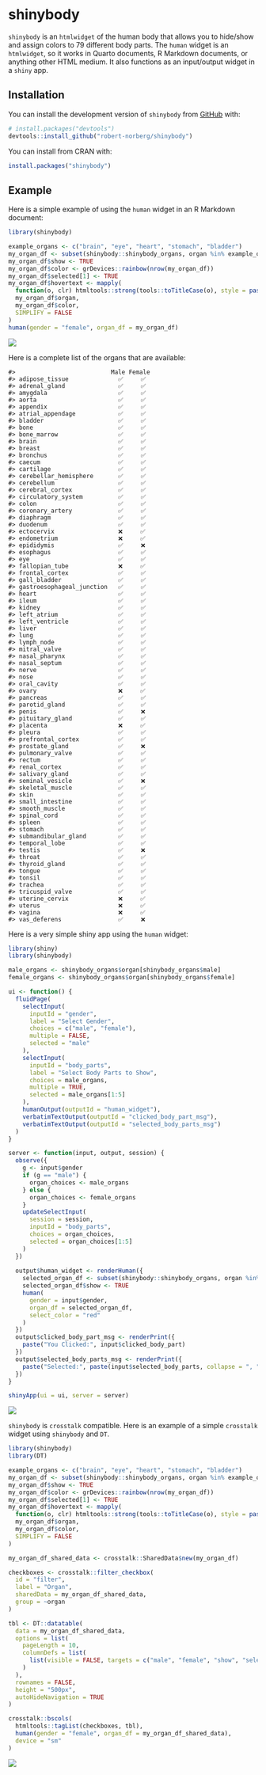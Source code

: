 
<!-- README.md is generated from README.Rmd. Please edit that file -->

# shinybody

<!-- badges: start -->
<!-- badges: end -->

`shinybody` is an `htmlwidget` of the human body that allows you to
hide/show and assign colors to 79 different body parts. The `human`
widget is an `htmlwidget`, so it works in Quarto documents, R Markdown
documents, or anything other HTML medium. It also functions as an
input/output widget in a `shiny` app.

## Installation

You can install the development version of `shinybody` from
[GitHub](https://github.com/) with:

``` r
# install.packages("devtools")
devtools::install_github("robert-norberg/shinybody")
```

You can install from CRAN with:

``` r
install.packages("shinybody")
```

## Example

Here is a simple example of using the `human` widget in an R Markdown
document:

``` r
library(shinybody)

example_organs <- c("brain", "eye", "heart", "stomach", "bladder")
my_organ_df <- subset(shinybody::shinybody_organs, organ %in% example_organs)
my_organ_df$show <- TRUE
my_organ_df$color <- grDevices::rainbow(nrow(my_organ_df))
my_organ_df$selected[1] <- TRUE
my_organ_df$hovertext <- mapply(
  function(o, clr) htmltools::strong(tools::toTitleCase(o), style = paste("color:", clr)),
  my_organ_df$organ,
  my_organ_df$color,
  SIMPLIFY = FALSE
)
human(gender = "female", organ_df = my_organ_df)
```

<img src="man/figures/README-demo-1.png" />

Here is a complete list of the organs that are available:

    #>                           Male Female
    #> adipose_tissue              ✅     ✅
    #> adrenal_gland               ✅     ✅
    #> amygdala                    ✅     ✅
    #> aorta                       ✅     ✅
    #> appendix                    ✅     ✅
    #> atrial_appendage            ✅     ✅
    #> bladder                     ✅     ✅
    #> bone                        ✅     ✅
    #> bone_marrow                 ✅     ✅
    #> brain                       ✅     ✅
    #> breast                      ✅     ✅
    #> bronchus                    ✅     ✅
    #> caecum                      ✅     ✅
    #> cartilage                   ✅     ✅
    #> cerebellar_hemisphere       ✅     ✅
    #> cerebellum                  ✅     ✅
    #> cerebral_cortex             ✅     ✅
    #> circulatory_system          ✅     ✅
    #> colon                       ✅     ✅
    #> coronary_artery             ✅     ✅
    #> diaphragm                   ✅     ✅
    #> duodenum                    ✅     ✅
    #> ectocervix                  ❌     ✅
    #> endometrium                 ❌     ✅
    #> epididymis                  ✅     ❌
    #> esophagus                   ✅     ✅
    #> eye                         ✅     ✅
    #> fallopian_tube              ❌     ✅
    #> frontal_cortex              ✅     ✅
    #> gall_bladder                ✅     ✅
    #> gastroesophageal_junction   ✅     ✅
    #> heart                       ✅     ✅
    #> ileum                       ✅     ✅
    #> kidney                      ✅     ✅
    #> left_atrium                 ✅     ✅
    #> left_ventricle              ✅     ✅
    #> liver                       ✅     ✅
    #> lung                        ✅     ✅
    #> lymph_node                  ✅     ✅
    #> mitral_valve                ✅     ✅
    #> nasal_pharynx               ✅     ✅
    #> nasal_septum                ✅     ✅
    #> nerve                       ✅     ✅
    #> nose                        ✅     ✅
    #> oral_cavity                 ✅     ✅
    #> ovary                       ❌     ✅
    #> pancreas                    ✅     ✅
    #> parotid_gland               ✅     ✅
    #> penis                       ✅     ❌
    #> pituitary_gland             ✅     ✅
    #> placenta                    ❌     ✅
    #> pleura                      ✅     ✅
    #> prefrontal_cortex           ✅     ✅
    #> prostate_gland              ✅     ❌
    #> pulmonary_valve             ✅     ✅
    #> rectum                      ✅     ✅
    #> renal_cortex                ✅     ✅
    #> salivary_gland              ✅     ✅
    #> seminal_vesicle             ✅     ❌
    #> skeletal_muscle             ✅     ✅
    #> skin                        ✅     ✅
    #> small_intestine             ✅     ✅
    #> smooth_muscle               ✅     ✅
    #> spinal_cord                 ✅     ✅
    #> spleen                      ✅     ✅
    #> stomach                     ✅     ✅
    #> submandibular_gland         ✅     ✅
    #> temporal_lobe               ✅     ✅
    #> testis                      ✅     ❌
    #> throat                      ✅     ✅
    #> thyroid_gland               ✅     ✅
    #> tongue                      ✅     ✅
    #> tonsil                      ✅     ✅
    #> trachea                     ✅     ✅
    #> tricuspid_valve             ✅     ✅
    #> uterine_cervix              ❌     ✅
    #> uterus                      ❌     ✅
    #> vagina                      ❌     ✅
    #> vas_deferens                ✅     ❌

Here is a very simple shiny app using the `human` widget:

``` r
library(shiny)
library(shinybody)

male_organs <- shinybody_organs$organ[shinybody_organs$male]
female_organs <- shinybody_organs$organ[shinybody_organs$female]

ui <- function() {
  fluidPage(
    selectInput(
      inputId = "gender",
      label = "Select Gender",
      choices = c("male", "female"),
      multiple = FALSE,
      selected = "male"
    ),
    selectInput(
      inputId = "body_parts",
      label = "Select Body Parts to Show",
      choices = male_organs,
      multiple = TRUE,
      selected = male_organs[1:5]
    ),
    humanOutput(outputId = "human_widget"),
    verbatimTextOutput(outputId = "clicked_body_part_msg"),
    verbatimTextOutput(outputId = "selected_body_parts_msg")
  )
}

server <- function(input, output, session) {
  observe({
    g <- input$gender
    if (g == "male") {
      organ_choices <- male_organs
    } else {
      organ_choices <- female_organs
    }
    updateSelectInput(
      session = session,
      inputId = "body_parts",
      choices = organ_choices,
      selected = organ_choices[1:5]
    )
  })
  
  output$human_widget <- renderHuman({
    selected_organ_df <- subset(shinybody::shinybody_organs, organ %in% input$body_parts)
    selected_organ_df$show <- TRUE
    human(
      gender = input$gender,
      organ_df = selected_organ_df,
      select_color = "red"
    )
  })
  output$clicked_body_part_msg <- renderPrint({
    paste("You Clicked:", input$clicked_body_part)
  })
  output$selected_body_parts_msg <- renderPrint({
    paste("Selected:", paste(input$selected_body_parts, collapse = ", "))
  })
}

shinyApp(ui = ui, server = server)
```

<img src="man/figures/README-demo-2.png" />

`shinybody` is `crosstalk` compatible. Here is an example of a simple
`crosstalk` widget using `shinybody` and `DT`.

``` r
library(shinybody)
library(DT)

example_organs <- c("brain", "eye", "heart", "stomach", "bladder")
my_organ_df <- subset(shinybody::shinybody_organs, organ %in% example_organs)
my_organ_df$show <- TRUE
my_organ_df$color <- grDevices::rainbow(nrow(my_organ_df))
my_organ_df$selected[1] <- TRUE
my_organ_df$hovertext <- mapply(
  function(o, clr) htmltools::strong(tools::toTitleCase(o), style = paste("color:", clr)),
  my_organ_df$organ,
  my_organ_df$color,
  SIMPLIFY = FALSE
)

my_organ_df_shared_data <- crosstalk::SharedData$new(my_organ_df)

checkboxes <- crosstalk::filter_checkbox(
  id = "filter",
  label = "Organ",
  sharedData = my_organ_df_shared_data,
  group = ~organ
)

tbl <- DT::datatable(
  data = my_organ_df_shared_data,
  options = list(
    pageLength = 10,
    columnDefs = list(
      list(visible = FALSE, targets = c("male", "female", "show", "selected", "hovertext"))
    )
  ),
  rownames = FALSE,
  height = "500px",
  autoHideNavigation = TRUE
)

crosstalk::bscols(
  htmltools::tagList(checkboxes, tbl),
  human(gender = "female", organ_df = my_organ_df_shared_data),
  device = "sm"
)
```

<img src="man/figures/README-crosstalk-demo.png" />
